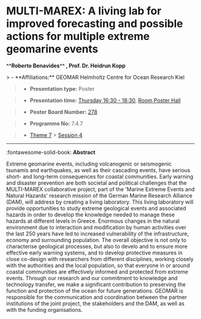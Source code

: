 # MULTI-MAREX: A living lab for improved forecasting and possible actions for multiple extreme geomarine events

**^^Roberto Benavides^^ , Prof. Dr. Heidrun Kopp**

<!-- more -->> - **Affiliations:** GEOMAR Helmholtz Centre for Ocean Research Kiel

> - **Presentation type:** Poster

> - **Presentation time:** [Thursday 16:30 - 18:30](../sessions_comparison.md#__tabbed_3_6), [Room Poster Hall](../maps_venue.md#__tabbed_1_1)

> - **Poster Board Number:** [278](../map_poster_boards.md#thursday)

> - **Programme No:** 7.4.7

> - [Theme 7](../theme7.md) > [Session 4](../sessions/session-7-4.md)

--- 

:fontawesome-solid-book: **Abstract**

Extreme geomarine events, including volcanogenic or seismogenic tsunamis and earthquakes, as well as their cascading events, have serious short- and long-term consequences for coastal communities. Early warning and disaster prevention are both societal and political challenges that the MULTI-MAREX collaborative project, part of the 'Marine Extreme Events and Natural Hazards' research mission of the German Marine Research Alliance (DAM), will address by creating a living laboratory.
This living laboratory will provide opportunities to study extreme geological events and associated hazards in order to develop the knowledge needed to manage these hazards at different levels in Greece.
Enormous changes in the natural environment due to interaction and modification by human activities over the last 250 years have led to increased vulnerability of the infrastructure, economy and surrounding population. The overall objective is not only to characterise geological processes, but also to develo and to ensure more effective early warning systems, and to develop protective measures in close co-design with researchers from different disciplines, working closely with the authorities and the local population, so that everyone in or around coastal communities are effectively informed and protected from extreme events. Through our research and our commitment to knowledge and technology transfer, we make a significant contribution to preserving the function and protection of the ocean for future generations.
GEOMAR is responsible for the communication and coordination between the partner institutions of the joint project, the stakeholders and the DAM, as well as with the funding organisations. 

